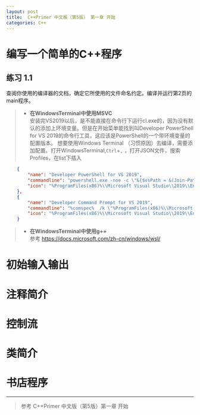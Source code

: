 ```yaml
---
layout: post
title:  C++Primer 中文版（第5版） 第一章 开始
categories: C++
---
```


# 编写一个简单的C++程序
## 练习 1.1
查阅你使用的编译器的文档，确定它所使用的文件命名约定。编译并运行第2页的main程序。

> * **在WindowsTerminal中使用MSVC**
    <br>安装完VS2019以后，是不能直接在命令行下运行cl.exe的，因为没有默认的添加上环境变量。但是在开始菜单能找到叫Developer PowerShell for VS 2019的命令行工具，这应该是PowerShell的一个带环境变量的配置版本。  想要使用Windows Terminal （习惯原因）去编译，需要添加配置。打开WindowsTerminal,`Ctrl`+`,` ，打开JSON文件，搜索Profiles，在list下插入

```json
    {
        "name": "Developer PowerShell for VS 2019",
        "commandline": "powershell.exe -noe -c \"&{$vsPath = &(Join-Path ${env:ProgramFiles(x86)} '\\Microsoft Visual Studio\\Installer\\vswhere.exe') -property installationpath; Import-Module (Join-Path $vsPath 'Common7\\Tools\\Microsoft.VisualStudio.DevShell.dll'); Enter-VsDevShell -VsInstallPath $vsPath -SkipAutomaticLocation}\"",
        "icon": "%ProgramFiles(x86)%\\Microsoft Visual Studio\\2019\\Enterprise\\Common7\\IDE\\Assets\\VisualStudio.70x70.contrast-standard_scale-180.png"
    },
    {
        "name": "Developer Command Prompt for VS 2019",
        "commandline": "%comspec%  /k \"%ProgramFiles(x86)%\\Microsoft Visual Studio\\2019\\Enterprise\\Common7\\Tools\\VsDevCmd.bat\"",
        "icon": "%ProgramFiles(x86)%\\Microsoft Visual Studio\\2019\\Enterprise\\Common7\\IDE\\Assets\\VisualStudio.70x70.contrast-standard_scale-180.png"
    }
```

>  * **在WindowsTerminal中使用g++**
  <br>参考 https://docs.microsoft.com/zh-cn/windows/wsl/


#  初始输入输出
#  注释简介
#  控制流
#  类简介
#  书店程序

---
> 参考 C++Primer 中文版（第5版）第一章 开始
